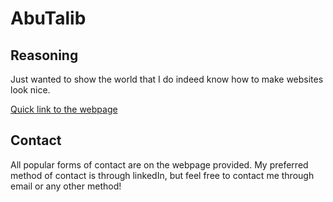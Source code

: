 # AbuTalib

## Reasoning

Just wanted to show the world that I do indeed know how to make websites look nice.

[Quick link to the webpage](https://syedabutalib.github.io/)

## Contact

All popular forms of contact are on the webpage provided. My preferred method of contact is through linkedIn, but feel free to contact me through email or any other method!
